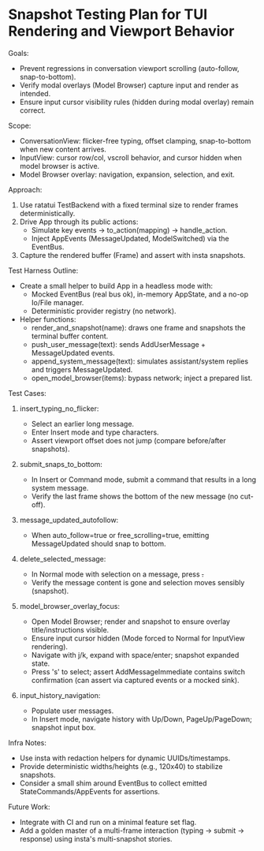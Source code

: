 # Snapshot Testing Plan for TUI Rendering and Viewport Behavior

Goals:
- Prevent regressions in conversation viewport scrolling (auto-follow, snap-to-bottom).
- Verify modal overlays (Model Browser) capture input and render as intended.
- Ensure input cursor visibility rules (hidden during modal overlay) remain correct.

Scope:
- ConversationView: flicker-free typing, offset clamping, snap-to-bottom when new content arrives.
- InputView: cursor row/col, vscroll behavior, and cursor hidden when model browser is active.
- Model Browser overlay: navigation, expansion, selection, and exit.

Approach:
1) Use ratatui TestBackend with a fixed terminal size to render frames deterministically.
2) Drive App through its public actions:
   - Simulate key events -> to_action(mapping) -> handle_action.
   - Inject AppEvents (MessageUpdated, ModelSwitched) via the EventBus.
3) Capture the rendered buffer (Frame) and assert with insta snapshots.

Test Harness Outline:
- Create a small helper to build App in a headless mode with:
  - Mocked EventBus (real bus ok), in-memory AppState, and a no-op Io/File manager.
  - Deterministic provider registry (no network).
- Helper functions:
  - render_and_snapshot(name): draws one frame and snapshots the terminal buffer content.
  - push_user_message(text): sends AddUserMessage + MessageUpdated events.
  - append_system_message(text): simulates assistant/system replies and triggers MessageUpdated.
  - open_model_browser(items): bypass network; inject a prepared list.

Test Cases:
1) insert_typing_no_flicker:
   - Select an earlier long message.
   - Enter Insert mode and type characters.
   - Assert viewport offset does not jump (compare before/after snapshots).

2) submit_snaps_to_bottom:
   - In Insert or Command mode, submit a command that results in a long system message.
   - Verify the last frame shows the bottom of the new message (no cut-off).

3) message_updated_autofollow:
   - When auto_follow=true or free_scrolling=true, emitting MessageUpdated should snap to bottom.

4) delete_selected_message:
   - In Normal mode with selection on a message, press <Del>.
   - Verify the message content is gone and selection moves sensibly (snapshot).

5) model_browser_overlay_focus:
   - Open Model Browser; render and snapshot to ensure overlay title/instructions visible.
   - Ensure input cursor hidden (Mode forced to Normal for InputView rendering).
   - Navigate with j/k, expand with space/enter; snapshot expanded state.
   - Press 's' to select; assert AddMessageImmediate contains switch confirmation (can assert via captured events or a mocked sink).

6) input_history_navigation:
   - Populate user messages.
   - In Insert mode, navigate history with Up/Down, PageUp/PageDown; snapshot input box.

Infra Notes:
- Use insta with redaction helpers for dynamic UUIDs/timestamps.
- Provide deterministic widths/heights (e.g., 120x40) to stabilize snapshots.
- Consider a small shim around EventBus to collect emitted StateCommands/AppEvents for assertions.

Future Work:
- Integrate with CI and run on a minimal feature set flag.
- Add a golden master of a multi-frame interaction (typing -> submit -> response) using insta's multi-snapshot stories.
